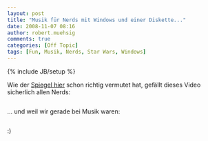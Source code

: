 ```yaml
---
layout: post
title: "Musik für Nerds mit Windows und einer Diskette..."
date: 2008-11-07 08:16
author: robert.muehsig
comments: true
categories: [Off Topic]
tags: [Fun, Musik, Nerds, Star Wars, Windows]
---
```

{% include JB/setup %}
<p>Wie der <a href="http://www.spiegel.de/netzwelt/web/0,1518,588703,00.html" target="_blank">Spiegel hier</a> schon richtig vermutet hat, gefällt dieses Video sicherlich allen Nerds:</p> <p> <div class="wlWriterSmartContent" id="scid:5737277B-5D6D-4f48-ABFC-DD9C333F4C5D:031e66f5-c952-4577-a0bb-2c46ae00fbaf" style="padding-right: 0px; display: inline; padding-left: 0px; padding-bottom: 0px; margin: 0px; padding-top: 0px"><div id="8854fef2-21cc-4500-8eae-34819500634a" style="margin: 0px; padding: 0px; display: inline;"><div><a href="http://www.youtube.com/watch?v=dsU3B0W3TMs" target="_new"><img src="{{BASE_PATH}}/assets/wp-images/video7eb8562631f9.jpg" galleryimg="no" onload="var downlevelDiv = document.getElementById('8854fef2-21cc-4500-8eae-34819500634a'); downlevelDiv.innerHTML = &quot;&lt;div&gt;&lt;object width=\&quot;425\&quot; height=\&quot;355\&quot;&gt;&lt;param name=\&quot;movie\&quot; value=\&quot;http://www.youtube.com/v/dsU3B0W3TMs\&quot;&gt;&lt;\/param&gt;&lt;param name=\&quot;wmode\&quot; value=\&quot;transparent\&quot;&gt;&lt;\/param&gt;&lt;embed src=\&quot;http://www.youtube.com/v/dsU3B0W3TMs\&quot; type=\&quot;application/x-shockwave-flash\&quot; wmode=\&quot;transparent\&quot; width=\&quot;425\&quot; height=\&quot;355\&quot;&gt;&lt;\/embed&gt;&lt;\/object&gt;&lt;\/div&gt;&quot;;" alt=""></a></div></div></div></p> <p>... und weil wir gerade bei Musik waren:</p> <p> <div class="wlWriterSmartContent" id="scid:5737277B-5D6D-4f48-ABFC-DD9C333F4C5D:531cd945-39da-47bd-94ad-7efc7fb82240" style="padding-right: 0px; display: inline; padding-left: 0px; padding-bottom: 0px; margin: 0px; padding-top: 0px"><div id="c76a16b0-642d-45bd-846c-9a244a87c7b8" style="margin: 0px; padding: 0px; display: inline;"><div><a href="http://youtube.com/watch?v=X4SCSGRVAQE" target="_new"><img src="{{BASE_PATH}}/assets/wp-images/video7c54891005ee.jpg" galleryimg="no" onload="var downlevelDiv = document.getElementById('c76a16b0-642d-45bd-846c-9a244a87c7b8'); downlevelDiv.innerHTML = &quot;&lt;div&gt;&lt;object width=\&quot;425\&quot; height=\&quot;355\&quot;&gt;&lt;param name=\&quot;movie\&quot; value=\&quot;http://www.youtube.com/v/X4SCSGRVAQE\&quot;&gt;&lt;\/param&gt;&lt;param name=\&quot;wmode\&quot; value=\&quot;transparent\&quot;&gt;&lt;\/param&gt;&lt;embed src=\&quot;http://www.youtube.com/v/X4SCSGRVAQE\&quot; type=\&quot;application/x-shockwave-flash\&quot; wmode=\&quot;transparent\&quot; width=\&quot;425\&quot; height=\&quot;355\&quot;&gt;&lt;\/embed&gt;&lt;\/object&gt;&lt;\/div&gt;&quot;;" alt=""></a></div></div></div></p> <p>:)</p>
